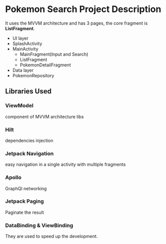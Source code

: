 # Pokemon Search Project Description
It uses the MVVM architecture and has 3 pages, the core fragment is **ListFragment**.
*   UI layer
  * SplashActivity
  * MainActivity
    * MainFragment(Input and Search)
    * ListFragment
    * PokemonDetailFragment
*   Data layer
  * PokemonRepository

## Libraries Used

### ViewModel 
component of MVVM architecture libs
### Hilt
dependencies injection
### Jetpack Navigation
easy navigation in a single activity with multiple fragments
### Apollo
GraphQl networking
### Jetpack Paging
Paginate the result
### DataBinding & ViewBinding
They are used to speed up the development.
